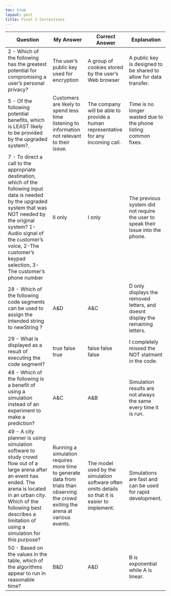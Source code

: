 ```yaml
---
toc: true
layout: post
title: Final 2 Corrections
---
```

|Question|My Answer|Correct Answer|Explanation|
|---|---|---|---|
|2 - Which of the following has the greatest potential for compromising a user’s personal privacy?|The user’s public key used for encryption|A group of cookies stored by the user’s Web browser|A public key is designed to be shared to allow for data transfer.|
|5 - Of the following potential benefits, which is LEAST likely to be provided by the upgraded system?.|Customers are likely to spend less time listening to information not relevant to their issue.|The company will be able to provide a human representative for any incoming call.|Time is no longer wasted due to the phone listing common fixes.|
|7 - To direct a call to the appropriate destination, which of the following input data is needed by the upgraded system that was NOT needed by the original system? 1-Audio signal of the customer’s voice, 2-The customer’s keypad selection, 3-The customer’s phone number|II only|I only|The previous system did not require the user to speak their issue into the phone.|
|28 - Which of the following code segments can be used to assign the intended string to newString ?|A&D|A&C|D only displays the removed letters, and doesnt display the remaining letters.|
|29 - What is displayed as a result of executing the code segment?|true false true|false false false|I completely missed the NOT statment in the code.|
|48 - Which of the following is a benefit of using a simulation instead of an experiment to make a prediction?|A&C|A&B|Simulation results are not always the same every time it is run.|
|49 - A city planner is using simulation software to study crowd flow out of a large arena after an event has ended. The arena is located in an urban city. Which of the following best describes a limitation of using a simulation for this purpose?|Running a simulation requires more time to generate data from trials than observing the crowd exiting the arena at various events.|The model used by the simulation software often omits details so that it is easier to implement.|Simulations are fast and can be used for rapid development.|
|50 - Based on the values in the table, which of the algorithms appear to run in reasonable time?|B&D|A&D|B is exponential while A is linear.|